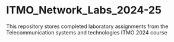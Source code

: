 # ITMO_Network_Labs_2024-25
This repository stores completed laboratory assignments from the Telecommunication systems and technologies ITMO 2024 course
